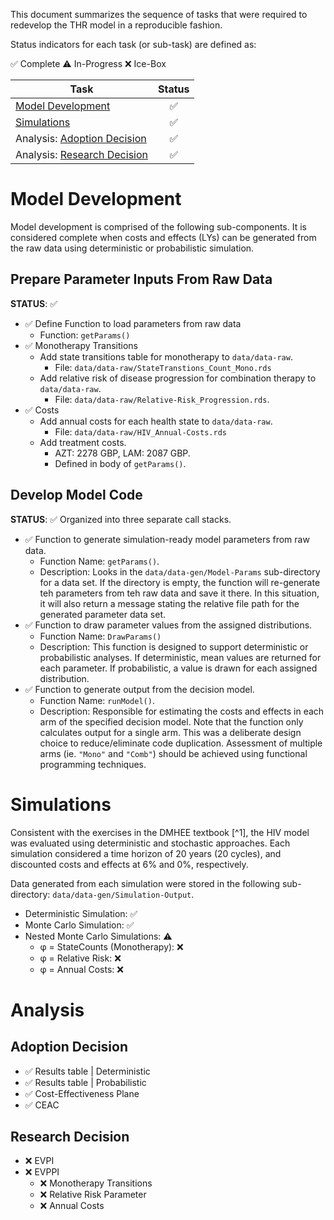 This document summarizes the sequence of tasks that were required to
redevelop the THR model in a reproducible fashion. 

Status indicators for each task (or sub-task) are defined as: 

:white_check_mark: Complete
:warning: In-Progress
:x: Ice-Box

| Task                                     | Status             | 
|-----------------------------------------|:------------------:|
| [Model Development](#model-development) | :white_check_mark:  | 
| [Simulations](#simulations) | :white_check_mark: | 
| Analysis: [Adoption Decision](#adoption-decision) | :white_check_mark: | 
| Analysis: [Research Decision](#research-decision) | :white_check_mark: |

# Model Development
Model development is comprised of the following sub-components. It is considered
complete when costs and effects (LYs) can be generated from the raw data using 
deterministic or probabilistic simulation. 

## Prepare Parameter Inputs From Raw Data
**STATUS**: :white_check_mark:

  * :white_check_mark: Define Function to load parameters from raw data
    - Function: `getParams()`
  * :white_check_mark: Monotherapy Transitions
    - Add state transitions table for monotherapy to `data/data-raw`.
      - File: `data/data-raw/StateTranstions_Count_Mono.rds`
    - Add relative risk of disease progression for combination therapy to 
    `data/data-raw`. 
      - File: `data/data-raw/Relative-Risk_Progression.rds`.
  * :white_check_mark: Costs
    - Add annual costs for each health state to `data/data-raw`.
      - File: `data/data-raw/HIV_Annual-Costs.rds`
    - Add treatment costs. 
      - AZT: 2278 GBP, LAM: 2087 GBP.
      - Defined in body of `getParams()`.
      
## Develop Model Code
**STATUS**: :white_check_mark: 
Organized into three separate call stacks. 

  * :white_check_mark: Function to generate simulation-ready model parameters
  from raw data.
    - Function Name: `getParams()`. 
    - Description: Looks in the `data/data-gen/Model-Params` sub-directory for a data set. If the directory is empty, the function will re-generate teh parameters from teh raw data and save it there. In this situation, it will also return a message stating the relative file path for the generated parameter data set. 
  * :white_check_mark: Function to draw parameter values from the assigned
  distributions. 
    - Function Name: `DrawParams()`
    - Description: This function is designed to support deterministic or probabilistic analyses. If deterministic, mean values are returned for each parameter. If probabilistic, a value is drawn for each assigned distribution.
  * :white_check_mark: Function to generate output from the decision model.
    - Function Name: `runModel()`. 
    - Description: Responsible for estimating the costs and effects in each arm of the specified decision model. Note that the function only calculates output for a single arm. This was a deliberate design choice to reduce/eliminate code duplication. Assessment of multiple arms (ie. `"Mono"` and `"Comb"`) should be achieved using functional programming techniques.
    
# Simulations
Consistent with the exercises in the DMHEE textbook [^1], the HIV model was 
evaluated using deterministic and stochastic approaches. Each simulation 
considered a time horizon of 20 years (20 cycles), and discounted costs and 
effects at 6% and 0%, respectively. 

Data generated from each simulation were stored in the following sub-directory: `data/data-gen/Simulation-Output`. 

  * Deterministic Simulation: :white_check_mark:
  * Monte Carlo Simulation: :white_check_mark:
  * Nested Monte Carlo Simulations: :warning:
    - &phi; = StateCounts (Monotherapy): :x:
    - &phi; = Relative Risk: :x:
    - &phi; = Annual Costs: :x:

# Analysis
## Adoption Decision

  * :white_check_mark: Results table | Deterministic 
  * :white_check_mark: Results table | Probabilistic
  * :white_check_mark: Cost-Effectiveness Plane
  * :white_check_mark: CEAC
  
## Research Decision

  * :x: EVPI
  * :x: EVPPI
    - :x: Monotherapy Transitions
    - :x: Relative Risk Parameter
    - :x: Annual Costs

